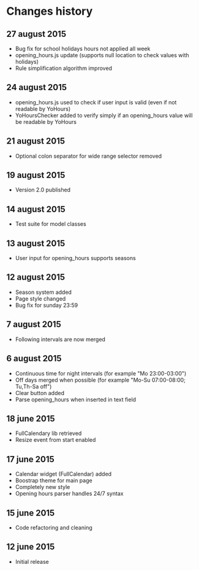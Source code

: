 Changes history
===============

27 august 2015
--------------
* Bug fix for school holidays hours not applied all week
* opening_hours.js update (supports null location to check values with holidays)
* Rule simplification algorithm improved

24 august 2015
--------------
* opening_hours.js used to check if user input is valid (even if not readable by YoHours)
* YoHoursChecker added to verify simply if an opening_hours value will be readable by YoHours

21 august 2015
--------------
* Optional colon separator for wide range selector removed

19 august 2015
--------------
* Version 2.0 published

14 august 2015
--------------
* Test suite for model classes

13 august 2015
--------------
* User input for opening_hours supports seasons

12 august 2015
--------------
* Season system added
* Page style changed
* Bug fix for sunday 23:59

7 august 2015
-------------
* Following intervals are now merged

6 august 2015
-------------
* Continuous time for night intervals (for example "Mo 23:00-03:00")
* Off days merged when possible (for example "Mo-Su 07:00-08:00; Tu,Th-Sa off")
* Clear button added
* Parse opening_hours when inserted in text field

18 june 2015
------------
* FullCalendary lib retrieved
* Resize event from start enabled

17 june 2015
------------
* Calendar widget (FullCalendar) added
* Boostrap theme for main page
* Completely new style
* Opening hours parser handles 24/7 syntax

15 june 2015
------------
* Code refactoring and cleaning

12 june 2015
------------
* Initial release